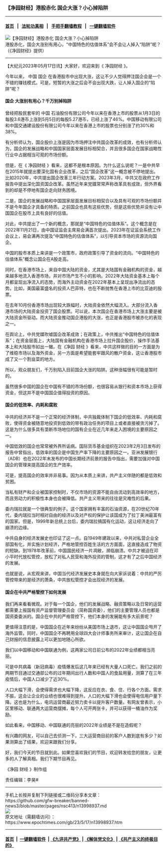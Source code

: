 ### 【净园财经】港股赤化 国企大涨？小心掉陷阱
------------------------

#### [首页](https://github.com/gfw-breaker/banned-news3/blob/master/README.md) &nbsp;&nbsp;|&nbsp;&nbsp; [法轮功真相](https://github.com/begood0513/basic/blob/master/README.md)  &nbsp;&nbsp;|&nbsp;&nbsp; [手把手翻墙教程](https://github.com/gfw-breaker/guides/wiki)  &nbsp;&nbsp;|&nbsp;&nbsp; [一键翻墙软件](https://github.com/gfw-breaker/nogfw/blob/master/README.md)  



<div><img alt="【净园财经】港股赤化 国企大涨？小心掉陷阱" class="attachment-djy_600_400 size-djy_600_400 wp-post-image" src="https://i.epochtimes.com/assets/uploads/2023/05/id13999041-Untitled-1-600x400.jpg"/>
<div class="caption">
 港股赤化，国企大涨别有用心，“中国特色的估值体系”会不会让人掉入“陷阱”呢？（《净园财经》提供）
</div></div><hr/>


<div><p>
 【大纪元2023年05月17日讯】大家好，欢迎来到《
 <ok href="https://www.epochtimes.com/gb/tag/%E5%87%80%E5%9B%AD%E8%B4%A2%E7%BB%8F.html">
  净园财经
 </ok>
 》。
</p>
<p>
 今年以来，
 <ok href="https://www.epochtimes.com/gb/tag/%E4%B8%AD%E5%9B%BD.html">
  中国
 </ok>
 <ok href="https://www.epochtimes.com/gb/tag/%E5%9B%BD%E4%BC%81.html">
  国企
 </ok>
 在香港股市中出现大涨，这让不少人觉得押注国企会是一个不错的赚钱模式。可是，短暂的大涨之后会不会出现大跌，让人掉入国企的“陷阱”呢？
</p>
<p>
 <center>
 </center>
 <h4>
  <ok href="https://www.epochtimes.com/gb/tag/%E5%9B%BD%E4%BC%81.html">
   国企
  </ok>
  大涨别有用心？千万别掉陷阱
 </h4>
 <p>
  曾经把股民套牢的
  <ok href="https://www.epochtimes.com/gb/tag/%E4%B8%AD%E5%9B%BD.html">
   中国
  </ok>
  石油股份有限公司今年以来在香港上市的股票从1月3日的每股3.6港币上涨到5月5日的每股5.27港币，已经上涨了46%。中国移动有限公司和中国交通建设股份有限公司今年以来在香港上市的股票也分别涨了约30%和38%。
 </p>
 <p>
  有分析师认为，国企股价上涨是因为市场押注中共国企改革的成效，也有分析师认为，国企的发展战略和中国国家层面发展目标相契合，并且很多国企在国家战略性行业中占据相当可观的市场份额。
 </p>
 <p>
  但是，在《
  <ok href="https://www.epochtimes.com/gb/tag/%E5%87%80%E5%9B%AD%E8%B4%A2%E7%BB%8F.html">
   净园财经
  </ok>
  》看来，这都不是根本原因。为什么这么说呢？一是中共早在2015年就提出要深化国有企业改革，之后“国企改革”这一概念被不停地提出。比如2020年，中共提出国企改革三年行动方案。2023年3月，中共又在政府工作报告中提出深化国资国企改革。虽然近年来党媒常常声称改革具有成效，但外界看到的却是不停地有国企走向财务困境。
 </p>
 <p>
  二是，国企的发展战略和中国国家层面发展目标相契合以及具有可观的市场份额并不是今年国企才具备的特质。之前国企也具有这些优势，但是这些优势并没有让中国国企在股市上具有良好的估值。
 </p>
 <p>
  对此，中共提出了一个新的概念，那就是“中国特色的估值体系”。这个概念是在2022年11月21日，由中国证监会主席易会满首次提出。2023年在证监会系统工作会议上，易会满再次提及“中国特色的估值体系”，以引导资本市场的资源流向国企。
 </p>
 <p>
  中国的股市本质上来讲是一个政策市，政府政策引导了资金的流向。“中国特色的估值体系”概念让国企在A股走高。
 </p>
 <p>
  同时，在香港市场上，来自中国大陆的资金，尤其是大陆国有金融机构的资金，越来越多地流入香港市场，并对市场产生不小的影响。2022年大陆资金基本上每个月都呈现出净流入的态势，而海外主动资金在2022年基本上呈现出净流出的态势。比如，美国最富盛名的投资人巴菲特，也在不断抛售在香港上市的比亚迪的股票。
 </p>
 <p>
  在去年10月份香港市场出现较大跌幅时，大陆资金依然大幅流入。大部分流入香港市场的大陆资金投资了国企股票。可以说，本次国企在香港市场上大涨主要是被大陆资金所驱动。而大陆资金推动国企港股的大涨，也正是香港股市被赤化的表现之一。
 </p>
 <p>
  在舆论上，中共党媒吹嘘国企改革成效；在政策上，中共推出“中国特色的估值体系”；在资金层面上，大陆国有金融机构在香港市场上拉升国企股价，操作手法基本上和大陆股市如出一辙。在《净园
  <ok href="https://www.epochtimes.com/gb/tag/%E8%B4%A2%E7%BB%8F.html">
   财经
  </ok>
  》看来，中共这样做的目的一方面是为了维稳市场以及海外资金，另一方面是希望能套牢跟风的散户资金，这让香港股市成了又一个割韭菜的地方。
 </p>
 <p>
  所以，观众朋友们，千万别陷入目前国企大涨的陷阱。这种涨幅很有可能是暂时的。
 </p>
 <p>
  虽然很多中国的国企在中国有不错的市场份额，也很容易从银行和资本市场上获得资金，但这并不是中国国企值得投资的原因。
 </p>
 <h4>
  国企的低效率、内耗和腐败
 </h4>
 <p>
  中共的经济并不是一个正常的经济体制，中共独裁体制下国企的低效率、内耗和腐败，使得资金被随意地投资到低效的带有政治任务的项目上或者直接被贪污掉了。这是为什么很多具有垄断市场地位的国有企业在近几年来走入困境的主要原因之一。
 </p>
 <p>
  中国低效的国企也常常被外界所诟病。国际货币基金组织在2023年2月3日发布的报告中曾指出，低效率的国企是中国生产率下降的主要原因之一。亚洲发展银行（ADB）也在2022年末发布的中国长期经济前景的报告中指出，需要加强对中国国企的管理来提高国企的生产效率。
 </p>
 <p>
  可是，提高国企的效率并非易事。因为从本质上来讲，共产主义伴随的都是低效和贫困。
 </p>
 <p>
  当私有财产和企业被国家控制时，不仅市场的资源不能自由流动到高效率的地方，而且劳动力的积极性本身也会被降低。共产主义带来的往往是灾难性的后果。
 </p>
 <p>
  委内瑞拉就是一个很典型的例子。这个国家拥有丰富的石油资源，在20世纪70年代，委内瑞拉当时相对自由的经济以及对产权的保护让该国成为了拉丁美洲最富有的国家。但是，1999年新总统上台后，委内瑞拉搞国有化运动，这让经济走向了崩溃的边缘。
 </p>
 <p>
  中共自身的经济发展史也印证了这一点。自1949年建政以来，中共对私营企业全部国有化，并实施计划经济，严格地管控百姓生活的方方面面，这直接造成了物资的短缺。到1978年改革前，中国国民经济一片凋敝，濒临崩溃。中共才被迫在邓小平时代放松管控，放松了对私人民营和海外投资的管制，这才有了之后中国经济的发展。
 </p>
 <p>
  也就是说，从宏观来讲，中国当代经济发展史本身就在向大家诉说着：中共的严厉管控带来的是经济的萧条，中共放松管控才会出现经济的发展。
 </p>
 <h4>
  国企在中共严格管控下如何发展
 </h4>
 <p>
  我们再来看看微观。对于每一个国企，他们的发展战略、融资策略以及日常的运营都需要上报国有资产监督管理委员会（简称国资委），他们的主要管理人员也都是国资委委派的。国企在中共的严格管控下，他们本身的发展能有多大前景呢？
 </p>
 <p>
  更值得注意的是，中国国企在近年来纷纷从美国市场上退市，这让中国国企甩开了海外监管。同时，中国国企不再聘用全球四大会计师事务所来审计，这让国企在自己财报的信息披露上可以更加地随心所欲。
 </p>
 <p>
  我们以中国移动和中国联通为例，这两家公司日前公布的2022年业绩都相当亮丽。
 </p>
 <p>
  可是中共病毒（新冠病毒）疫情爆发后这几年来已经有大量人口死亡。我们之前的两期节目通过交通部公布的过年期间出行人数和中国人的食盐用量，测算了在三年疫情后，中国人口减少了近30%。
 </p>
 <p>
  人口大幅下滑，会使得需求也大幅下降，这反应在衣、食、住、行各个方面。需求不振，这会让企业的业绩也很难得到提升。人口的大幅下滑也会使得电信用户量下降。这也是为什么，电讯运营商最近努力卖卡以提升客户数量。有网友曾表示，小区里移动、联通两大运营商摆摊，每个人可开两张卡，并可以获得一桶油作为奖励。
 </p>
 <p>
  如此看来，中国移动、中国联通的亮丽的2022年业绩是不是在造假呢？
 </p>
 <p>
  有兴趣的网友，可以自己去侦测一下，三大运营商目前的客户人数到底有多少？如果测算出了结果，欢迎来跟我们分享。
 </p>
 <p>
  好，我们今天的节目就到此。如果您喜欢我们的节目，欢迎转发给您的朋友，让更多的人了解真相。我们下期节目再见。
 </p>
 <p>
  《净园
  <ok href="https://www.epochtimes.com/gb/tag/%E8%B4%A2%E7%BB%8F.html">
   财经
  </ok>
  》制作组
 </p>
 <p>
  责任编辑：李昊#
 </p>
</p></div>
<hr/>
手机上长按并复制下列链接或二维码分享本文章：<br/>
https://github.com/gfw-breaker/banned-news3/blob/master/pages/nsc413/n13998937.md <br/>
<a href='https://github.com/gfw-breaker/banned-news3/blob/master/pages/nsc413/n13998937.md'><img src='https://github.com/gfw-breaker/banned-news3/blob/master/pages/nsc413/n13998937.md.png'/></a> <br/>
原文地址（需翻墙访问）：https://www.epochtimes.com/gb/23/5/17/n13998937.htm


------------------------
#### [首页](https://github.com/gfw-breaker/banned-news3/blob/master/README.md) &nbsp;|&nbsp; [一键翻墙软件](https://github.com/gfw-breaker/nogfw/blob/master/README.md) &nbsp;| [《九评共产党》](https://github.com/gfw-breaker/9ping.md/blob/master/README.md#九评之一评共产党是什么) | [《解体党文化》](https://github.com/gfw-breaker/jtdwh.md/blob/master/README.md) | [《共产主义的终极目的》](https://github.com/gfw-breaker/gczydzjmd.md/blob/master/README.md)


<img src='http://gfw-breaker.win/banned-news3/pages/nsc413/n13998937.md' width='0px' height='0px'/>